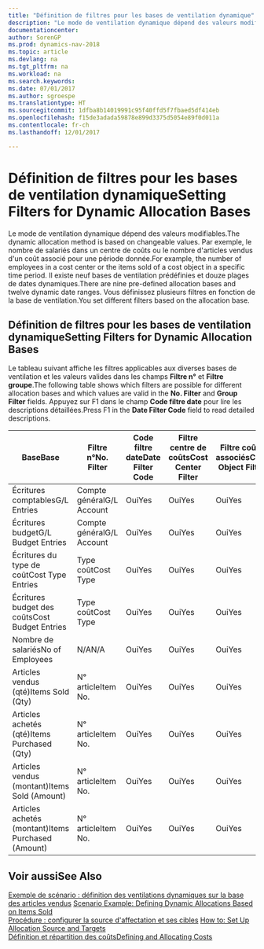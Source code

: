 ```yaml
---
title: "Définition de filtres pour les bases de ventilation dynamique"
description: "Le mode de ventilation dynamique dépend des valeurs modifiables. Par exemple, le nombre de salariés dans un centre de coûts ou le nombre d'articles vendus d'un coût associé pour une période donnée. Il existe neuf bases de ventilation prédéfinies et douze plages de dates dynamiques. Vous définissez plusieurs filtres en fonction de la base de ventilation."
documentationcenter: 
author: SorenGP
ms.prod: dynamics-nav-2018
ms.topic: article
ms.devlang: na
ms.tgt_pltfrm: na
ms.workload: na
ms.search.keywords: 
ms.date: 07/01/2017
ms.author: sgroespe
ms.translationtype: HT
ms.sourcegitcommit: 1dfba8b14019991c95f40ffd5f7fbaed5df414eb
ms.openlocfilehash: f15de3adada59878e899d3375d5054e89f0d011a
ms.contentlocale: fr-ch
ms.lasthandoff: 12/01/2017

---
```

# <a name="setting-filters-for-dynamic-allocation-bases"></a><span data-ttu-id="ccdf8-106">Définition de filtres pour les bases de ventilation dynamique</span><span class="sxs-lookup"><span data-stu-id="ccdf8-106">Setting Filters for Dynamic Allocation Bases</span></span>
<span data-ttu-id="ccdf8-107">Le mode de ventilation dynamique dépend des valeurs modifiables.</span><span class="sxs-lookup"><span data-stu-id="ccdf8-107">The dynamic allocation method is based on changeable values.</span></span> <span data-ttu-id="ccdf8-108">Par exemple, le nombre de salariés dans un centre de coûts ou le nombre d'articles vendus d'un coût associé pour une période donnée.</span><span class="sxs-lookup"><span data-stu-id="ccdf8-108">For example, the number of employees in a cost center or the items sold of a cost object in a specific time period.</span></span> <span data-ttu-id="ccdf8-109">Il existe neuf bases de ventilation prédéfinies et douze plages de dates dynamiques.</span><span class="sxs-lookup"><span data-stu-id="ccdf8-109">There are nine pre-defined allocation bases and twelve dynamic date ranges.</span></span> <span data-ttu-id="ccdf8-110">Vous définissez plusieurs filtres en fonction de la base de ventilation.</span><span class="sxs-lookup"><span data-stu-id="ccdf8-110">You set different filters based on the allocation base.</span></span>  

## <a name="setting-filters-for-dynamic-allocation-bases"></a><span data-ttu-id="ccdf8-111">Définition de filtres pour les bases de ventilation dynamique</span><span class="sxs-lookup"><span data-stu-id="ccdf8-111">Setting Filters for Dynamic Allocation Bases</span></span>  
 <span data-ttu-id="ccdf8-112">Le tableau suivant affiche les filtres applicables aux diverses bases de ventilation et les valeurs valides dans les champs **Filtre n°** et **Filtre groupe**.</span><span class="sxs-lookup"><span data-stu-id="ccdf8-112">The following table shows which filters are possible for different allocation bases and which values are valid in the **No. Filter** and **Group Filter** fields.</span></span> <span data-ttu-id="ccdf8-113">Appuyez sur F1 dans le champ **Code filtre date** pour lire les descriptions détaillées.</span><span class="sxs-lookup"><span data-stu-id="ccdf8-113">Press F1 in the **Date Filter Code** field to read detailed descriptions.</span></span>  

|<span data-ttu-id="ccdf8-114">**Base**</span><span class="sxs-lookup"><span data-stu-id="ccdf8-114">**Base**</span></span>|<span data-ttu-id="ccdf8-115">**Filtre n°**</span><span class="sxs-lookup"><span data-stu-id="ccdf8-115">**No. Filter**</span></span>|<span data-ttu-id="ccdf8-116">**Code filtre date**</span><span class="sxs-lookup"><span data-stu-id="ccdf8-116">**Date Filter Code**</span></span>|<span data-ttu-id="ccdf8-117">**Filtre centre de coûts**</span><span class="sxs-lookup"><span data-stu-id="ccdf8-117">**Cost Center Filter**</span></span>|<span data-ttu-id="ccdf8-118">**Filtre coûts associés**</span><span class="sxs-lookup"><span data-stu-id="ccdf8-118">**Cost Object Filter**</span></span>|<span data-ttu-id="ccdf8-119">**Filtre groupe**</span><span class="sxs-lookup"><span data-stu-id="ccdf8-119">**Group Filter**</span></span>|  
|--------------|----------------------------------------|----------------------------------------------|------------------------------------------------|------------------------------------------------|------------------------------------------|  
|<span data-ttu-id="ccdf8-120">Écritures comptables</span><span class="sxs-lookup"><span data-stu-id="ccdf8-120">G/L Entries</span></span>|<span data-ttu-id="ccdf8-121">Compte général</span><span class="sxs-lookup"><span data-stu-id="ccdf8-121">G/L Account</span></span>|<span data-ttu-id="ccdf8-122">Oui</span><span class="sxs-lookup"><span data-stu-id="ccdf8-122">Yes</span></span>|<span data-ttu-id="ccdf8-123">Oui</span><span class="sxs-lookup"><span data-stu-id="ccdf8-123">Yes</span></span>|<span data-ttu-id="ccdf8-124">Oui</span><span class="sxs-lookup"><span data-stu-id="ccdf8-124">Yes</span></span>|<span data-ttu-id="ccdf8-125">N/A</span><span class="sxs-lookup"><span data-stu-id="ccdf8-125">N/A</span></span>|  
|<span data-ttu-id="ccdf8-126">Écritures budget</span><span class="sxs-lookup"><span data-stu-id="ccdf8-126">G/L Budget Entries</span></span>|<span data-ttu-id="ccdf8-127">Compte général</span><span class="sxs-lookup"><span data-stu-id="ccdf8-127">G/L Account</span></span>|<span data-ttu-id="ccdf8-128">Oui</span><span class="sxs-lookup"><span data-stu-id="ccdf8-128">Yes</span></span>|<span data-ttu-id="ccdf8-129">Oui</span><span class="sxs-lookup"><span data-stu-id="ccdf8-129">Yes</span></span>|<span data-ttu-id="ccdf8-130">Oui</span><span class="sxs-lookup"><span data-stu-id="ccdf8-130">Yes</span></span>|<span data-ttu-id="ccdf8-131">Nom budget comptable</span><span class="sxs-lookup"><span data-stu-id="ccdf8-131">G/L Budget Name</span></span>|  
|<span data-ttu-id="ccdf8-132">Écritures du type de coût</span><span class="sxs-lookup"><span data-stu-id="ccdf8-132">Cost Type Entries</span></span>|<span data-ttu-id="ccdf8-133">Type coût</span><span class="sxs-lookup"><span data-stu-id="ccdf8-133">Cost Type</span></span>|<span data-ttu-id="ccdf8-134">Oui</span><span class="sxs-lookup"><span data-stu-id="ccdf8-134">Yes</span></span>|<span data-ttu-id="ccdf8-135">Oui</span><span class="sxs-lookup"><span data-stu-id="ccdf8-135">Yes</span></span>|<span data-ttu-id="ccdf8-136">Oui</span><span class="sxs-lookup"><span data-stu-id="ccdf8-136">Yes</span></span>|<span data-ttu-id="ccdf8-137">N/A</span><span class="sxs-lookup"><span data-stu-id="ccdf8-137">N/A</span></span>|  
|<span data-ttu-id="ccdf8-138">Écritures budget des coûts</span><span class="sxs-lookup"><span data-stu-id="ccdf8-138">Cost Budget Entries</span></span>|<span data-ttu-id="ccdf8-139">Type coût</span><span class="sxs-lookup"><span data-stu-id="ccdf8-139">Cost Type</span></span>|<span data-ttu-id="ccdf8-140">Oui</span><span class="sxs-lookup"><span data-stu-id="ccdf8-140">Yes</span></span>|<span data-ttu-id="ccdf8-141">Oui</span><span class="sxs-lookup"><span data-stu-id="ccdf8-141">Yes</span></span>|<span data-ttu-id="ccdf8-142">Oui</span><span class="sxs-lookup"><span data-stu-id="ccdf8-142">Yes</span></span>|<span data-ttu-id="ccdf8-143">Nom du budget</span><span class="sxs-lookup"><span data-stu-id="ccdf8-143">Budget Name</span></span>|  
|<span data-ttu-id="ccdf8-144">Nombre de salariés</span><span class="sxs-lookup"><span data-stu-id="ccdf8-144">No of Employees</span></span>|<span data-ttu-id="ccdf8-145">N/A</span><span class="sxs-lookup"><span data-stu-id="ccdf8-145">N/A</span></span>|<span data-ttu-id="ccdf8-146">Oui</span><span class="sxs-lookup"><span data-stu-id="ccdf8-146">Yes</span></span>|<span data-ttu-id="ccdf8-147">Oui</span><span class="sxs-lookup"><span data-stu-id="ccdf8-147">Yes</span></span>|<span data-ttu-id="ccdf8-148">Oui</span><span class="sxs-lookup"><span data-stu-id="ccdf8-148">Yes</span></span>|<span data-ttu-id="ccdf8-149">N/A</span><span class="sxs-lookup"><span data-stu-id="ccdf8-149">N/A</span></span>|  
|<span data-ttu-id="ccdf8-150">Articles vendus (qté)</span><span class="sxs-lookup"><span data-stu-id="ccdf8-150">Items Sold (Qty)</span></span>|<span data-ttu-id="ccdf8-151">N° article</span><span class="sxs-lookup"><span data-stu-id="ccdf8-151">Item No.</span></span>|<span data-ttu-id="ccdf8-152">Oui</span><span class="sxs-lookup"><span data-stu-id="ccdf8-152">Yes</span></span>|<span data-ttu-id="ccdf8-153">Oui</span><span class="sxs-lookup"><span data-stu-id="ccdf8-153">Yes</span></span>|<span data-ttu-id="ccdf8-154">Oui</span><span class="sxs-lookup"><span data-stu-id="ccdf8-154">Yes</span></span>|<span data-ttu-id="ccdf8-155">Groupe compta. stock</span><span class="sxs-lookup"><span data-stu-id="ccdf8-155">Inventory Posting Group</span></span>|  
|<span data-ttu-id="ccdf8-156">Articles achetés (qté)</span><span class="sxs-lookup"><span data-stu-id="ccdf8-156">Items Purchased (Qty)</span></span>|<span data-ttu-id="ccdf8-157">N° article</span><span class="sxs-lookup"><span data-stu-id="ccdf8-157">Item No.</span></span>|<span data-ttu-id="ccdf8-158">Oui</span><span class="sxs-lookup"><span data-stu-id="ccdf8-158">Yes</span></span>|<span data-ttu-id="ccdf8-159">Oui</span><span class="sxs-lookup"><span data-stu-id="ccdf8-159">Yes</span></span>|<span data-ttu-id="ccdf8-160">Oui</span><span class="sxs-lookup"><span data-stu-id="ccdf8-160">Yes</span></span>|<span data-ttu-id="ccdf8-161">Groupe compta. stock</span><span class="sxs-lookup"><span data-stu-id="ccdf8-161">Inventory Posting Group</span></span>|  
|<span data-ttu-id="ccdf8-162">Articles vendus (montant)</span><span class="sxs-lookup"><span data-stu-id="ccdf8-162">Items Sold (Amount)</span></span>|<span data-ttu-id="ccdf8-163">N° article</span><span class="sxs-lookup"><span data-stu-id="ccdf8-163">Item No.</span></span>|<span data-ttu-id="ccdf8-164">Oui</span><span class="sxs-lookup"><span data-stu-id="ccdf8-164">Yes</span></span>|<span data-ttu-id="ccdf8-165">Oui</span><span class="sxs-lookup"><span data-stu-id="ccdf8-165">Yes</span></span>|<span data-ttu-id="ccdf8-166">Oui</span><span class="sxs-lookup"><span data-stu-id="ccdf8-166">Yes</span></span>|<span data-ttu-id="ccdf8-167">Groupe compta. stock</span><span class="sxs-lookup"><span data-stu-id="ccdf8-167">Inventory Posting Group</span></span>|  
|<span data-ttu-id="ccdf8-168">Articles achetés (montant)</span><span class="sxs-lookup"><span data-stu-id="ccdf8-168">Items Purchased (Amount)</span></span>|<span data-ttu-id="ccdf8-169">N° article</span><span class="sxs-lookup"><span data-stu-id="ccdf8-169">Item No.</span></span>|<span data-ttu-id="ccdf8-170">Oui</span><span class="sxs-lookup"><span data-stu-id="ccdf8-170">Yes</span></span>|<span data-ttu-id="ccdf8-171">Oui</span><span class="sxs-lookup"><span data-stu-id="ccdf8-171">Yes</span></span>|<span data-ttu-id="ccdf8-172">Oui</span><span class="sxs-lookup"><span data-stu-id="ccdf8-172">Yes</span></span>|<span data-ttu-id="ccdf8-173">Groupe compta. stock</span><span class="sxs-lookup"><span data-stu-id="ccdf8-173">Inventory Posting Group</span></span>|  

## <a name="see-also"></a><span data-ttu-id="ccdf8-174">Voir aussi</span><span class="sxs-lookup"><span data-stu-id="ccdf8-174">See Also</span></span>  
 <span data-ttu-id="ccdf8-175">[Exemple de scénario : définition des ventilations dynamiques sur la base des articles vendus](finance-scenario-example-defining-dynamic-allocations-based-on-items-sold.md) </span><span class="sxs-lookup"><span data-stu-id="ccdf8-175">[Scenario Example: Defining Dynamic Allocations Based on Items Sold](finance-scenario-example-defining-dynamic-allocations-based-on-items-sold.md) </span></span>  
 <span data-ttu-id="ccdf8-176">[Procédure : configurer la source d'affectation et ses cibles](finance-how-to-set-up-allocation-source-and-targets.md) </span><span class="sxs-lookup"><span data-stu-id="ccdf8-176">[How to: Set Up Allocation Source and Targets](finance-how-to-set-up-allocation-source-and-targets.md) </span></span>  
 [<span data-ttu-id="ccdf8-177">Définition et répartition des coûts</span><span class="sxs-lookup"><span data-stu-id="ccdf8-177">Defining and Allocating Costs</span></span>](finance-define-and-allocate-costs.md)

